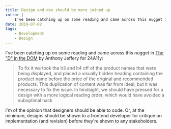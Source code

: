 ```yaml
---
title: Design and dev should be more joined up
intro: |
    I've been catching up on some reading and came across this nugget in 'The "D" in the DOM'…
date: 2019-07-02
tags:
    - Development
    - Design
---
```


I've been catching up on some reading and came across this nugget in [The "D" in the DOM](https://www.24a11y.com/2018/the-d-in-the-dom/) by Anthony Jeffery for 24A11y:

> To fix it we took the h3 and h4 off of the product names that were being displayed, and placed a visually hidden heading containing the product name before the price of the original and recommended products. This duplication of content was far from ideal, but it was necessary to fix the issue. In hindsight, we should have pressed for a design with a more logical reading order, which would have avoided a suboptimal hack

I'm of the opinion that designers should be able to code. Or, at the minimum, designs should be shown to a frontend developer for critique on implementation (and revision) before they're shown to any stakeholders.
